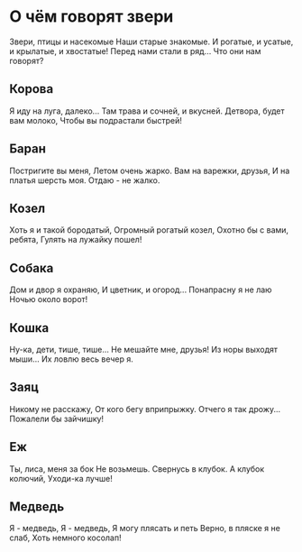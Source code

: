 # О чём говорят звери

Звери, птицы и насекомые 
Наши старые знакомые.
И рогатые, и усатые, 
и крылатые, и хвостатые!
Перед нами стали в ряд... 
Что они нам говорят?

## Корова

Я иду на луга, далеко...
Там трава и сочней, и вкусней. 
Детвора, будет вам молоко, 
Чтобы вы подрастали быстрей!

## Баран
Постригите вы меня, Летом очень жарко.
Вам на варежки, друзья, 
И на платья шерсть моя. 
Отдаю - не жалко.

## Козел
Хоть я и такой бородатый, 
Огромный рогатый козел, 
Охотно бы с вами, ребята, 
Гулять на лужайку пошел!

## Собака
Дом и двор я охраняю, 
И цветник, и огород... 
Понапрасну я не лаю 
Ночью около ворот!

## Кошка
Ну-ка, дети, тише, тише... 
Не мешайте мне, друзья! 
Из норы выходят мыши... 
Их ловлю весь вечер я.

## Заяц
Никому не расскажу,
От кого бегу вприпрыжку. 
Отчего я так дрожу... 
Пожалели бы зайчишку!

## Еж
Ты, лиса, меня за бок
Не возьмешь. 
Свернусь в клубок. 
А клубок колючий, Уходи-ка лучше!

## Медведь
Я - медведь, Я - медведь,
Я могу плясать и петь 
Верно, в пляске я не слаб, 
Хоть немного косолап!
